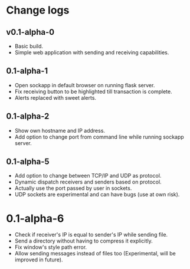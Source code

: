 # Change logs

## v0.1-alpha-0

- Basic build.
- Simple web application with sending and receiving capabilities.

## 0.1-alpha-1

- Open sockapp in default browser on running flask server.
- Fix receiving button to be highlighted till transaction is complete.
- Alerts replaced with sweet alerts.

## 0.1-alpha-2

- Show own hostname and IP address.
- Add option to change port from command line while running sockapp server.

## 0.1-alpha-5

- Add option to change between TCP/IP and UDP as protocol.
- Dynamic dispatch receivers and senders based on protocol.
- Actually use the port passed by user in sockets.
- UDP sockets are experimental and can have bugs (use at own risk).

# 0.1-alpha-6

- Check if receiver's IP is equal to sender's IP while sending file.
- Send a directory without having to compress it explicitly.
- Fix window's style path error.
- Allow sending messages instead of files too (Experimental, will be improved in future).